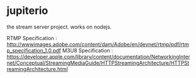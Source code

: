 # jupiterio
the stream server project.
works on nodejs.

RTMP Specification : http://wwwimages.adobe.com/content/dam/Adobe/en/devnet/rtmp/pdf/rtmp_specification_1.0.pdf
M3U8 Specification : https://developer.apple.com/library/content/documentation/NetworkingInternet/Conceptual/StreamingMediaGuide/HTTPStreamingArchitecture/HTTPStreamingArchitecture.html
